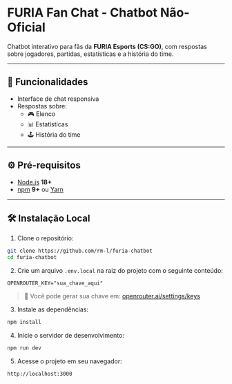 # FURIA Fan Chat - Chatbot Não-Oficial

Chatbot interativo para fãs da **FURIA Esports (CS:GO)**, com respostas sobre jogadores, partidas, estatísticas e a história do time.

---

## 🚀 Funcionalidades

- Interface de chat responsiva
- Respostas sobre:
  - 🎮 Elenco
  - 📊 Estatísticas
  - 🕹️ História do time

---

## ⚙️ Pré-requisitos

- [Node.js](https://nodejs.org/) **18+**
- [npm](https://www.npmjs.com/) **9+** ou [Yarn](https://yarnpkg.com/)

---

## 🛠️ Instalação Local

1. Clone o repositório:

```bash
git clone https://github.com/rm-l/furia-chatbot
cd furia-chatbot
```

2. Crie um arquivo `.env.local` na raiz do projeto com o seguinte conteúdo:

```env
OPENROUTER_KEY="sua_chave_aqui"
```

> 🔑 Você pode gerar sua chave em: [openrouter.ai/settings/keys](https://openrouter.ai/settings/keys)

3. Instale as dependências:

```bash
npm install
```

4. Inicie o servidor de desenvolvimento:

```bash
npm run dev
```

5. Acesse o projeto em seu navegador:

```
http://localhost:3000
```
